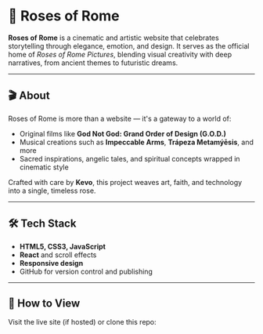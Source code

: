 # 🌹 Roses of Rome

**Roses of Rome** is a cinematic and artistic website that celebrates storytelling through elegance, emotion, and design. It serves as the official home of *Roses of Rome Pictures*, blending visual creativity with deep narratives, from ancient themes to futuristic dreams.

---

## 🎬 About

Roses of Rome is more than a website — it's a gateway to a world of:
- Original films like **God Not God: Grand Order of Design (G.O.D.)**
- Musical creations such as **Impeccable Arms**, **Trápeza Metamýēsis**, and more
- Sacred inspirations, angelic tales, and spiritual concepts wrapped in cinematic style

Crafted with care by **Kevo**, this project weaves art, faith, and technology into a single, timeless rose.

---

## 🛠️ Tech Stack

- **HTML5, CSS3, JavaScript**
- **React** and scroll effects
- **Responsive design**
- GitHub for version control and publishing

---

## 🚀 How to View

Visit the live site (if hosted) or clone this repo:


